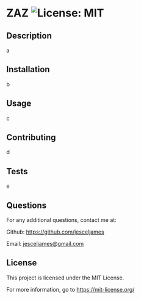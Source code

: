 # ZAZ   ![License: MIT](https://img.shields.io/badge/License-MIT-yellow.svg)


  ## Description                          
  a           
             
  ## Installation
  b
             
  ## Usage
  c
  
  ## Contributing 
  d  
  
  ## Tests 
  e
  
  ## Questions
  For any additional questions, contact me at: 
  
 Github: https://github.com/jesceljames 
  
 Email: jesceljames@gmail.com
  
  ## License
This project is licensed under the MIT License. 

 For more information, go to https://mit-license.org/
